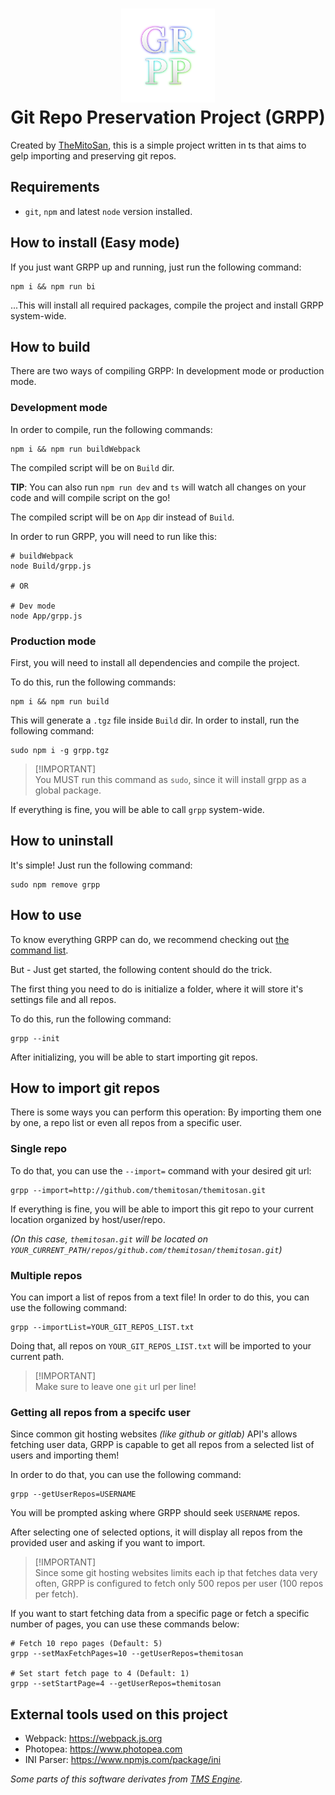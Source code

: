 <h1 align="center">
    <img src="GRPP.png" alt="grpp_logo" width="150">
    <br>Git Repo Preservation Project (GRPP)
</h1>

Created by [TheMitoSan](https://bsky.app/profile/themitosan.bsky.social), this is a simple project written in ts that aims to gelp importing and preserving git repos.

## Requirements
- `git`, `npm` and latest `node` version installed.

## How to install (Easy mode)
If you just want GRPP up and running, just run the following command:

```shell
npm i && npm run bi
```

...This will install all required packages, compile the project and install GRPP system-wide.

## How to build
There are two ways of compiling GRPP: In development mode or production mode.

### Development mode
In order to compile, run the following commands:

```shell
npm i && npm run buildWebpack
```
The compiled script will be on `Build` dir.

**TIP**: You can also run `npm run dev` and `ts` will watch all changes on your code and will compile script on the go!

The compiled script will be on `App` dir instead of `Build`.

In order to run GRPP, you will need to run like this:
```shell
# buildWebpack
node Build/grpp.js

# OR

# Dev mode
node App/grpp.js
```

### Production mode
First, you will need to install all dependencies and compile the project.

To do this, run the following commands:

```shell
npm i && npm run build
```

This will generate a `.tgz` file inside `Build` dir. In order to install, run the following command:

```shell
sudo npm i -g grpp.tgz
```

> [!IMPORTANT]\
> You MUST run this command as `sudo`, since it will install grpp as a global package.

If everything is fine, you will be able to call `grpp` system-wide.

## How to uninstall

It's simple! Just run the following command:

```shell
sudo npm remove grpp
```

## How to use

To know everything GRPP can do, we recommend checking out [the command list](cmd_list.md).

But - Just get started, the following content should do the trick.

The first thing you need to do is initialize a folder, where it will store it's settings file and all repos.

To do this, run the following command:

```shell
grpp --init
```

After initializing, you will be able to start importing git repos.

## How to import git repos

There is some ways you can perform this operation: By importing them one by one, a repo list or even all repos from a specific user.

### Single repo

To do that, you can use the `--import=` command with your desired git url:

```shell
grpp --import=http://github.com/themitosan/themitosan.git
```

If everything is fine, you will be able to import this git repo to your current location organized by host/user/repo.

_(On this case, `themitosan.git` will be located on `YOUR_CURRENT_PATH/repos/github.com/themitosan/themitosan.git`)_

### Multiple repos

You can import a list of repos from a text file! In order to do this, you can use the following command:

```shell
grpp --importList=YOUR_GIT_REPOS_LIST.txt
```

Doing that, all repos on `YOUR_GIT_REPOS_LIST.txt` will be imported to your current path.

> [!IMPORTANT]\
> Make sure to leave one `git` url per line!

### Getting all repos from a specifc user

Since common git hosting websites _(like github or gitlab)_ API's allows fetching user data, GRPP is capable to get all repos from a selected list of users and importing them!

In order to do that, you can use the following command:

```shell
grpp --getUserRepos=USERNAME
```

You will be prompted asking where GRPP should seek `USERNAME` repos.

After selecting one of selected options, it will display all repos from the provided user and asking if you want to import. 

> [!IMPORTANT]\
> Since some git hosting websites limits each ip that fetches data very often, GRPP is configured to fetch only 500 repos per user (100 repos per fetch).

If you want to start fetching data from a specific page or fetch a specific number of pages, you can use these commands below:

```shell
# Fetch 10 repo pages (Default: 5)
grpp --setMaxFetchPages=10 --getUserRepos=themitosan

# Set start fetch page to 4 (Default: 1)
grpp --setStartPage=4 --getUserRepos=themitosan
```

## External tools used on this project
- Webpack: https://webpack.js.org
- Photopea: https://www.photopea.com
- INI Parser: https://www.npmjs.com/package/ini

<sup><i>

Some parts of this software derivates from [TMS Engine](http://192.168.15.200:3000/juliana/tms_engine).

</i></sup>
